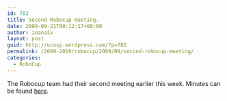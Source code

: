 ```yaml
---
id: 782
title: Second Robocup meeting.
date: 2009-09-21T00:12:17+00:00
author: ioanaiv
layout: post
guid: http://ucosp.wordpress.com/?p=782
permalink: /2009-2010/robocup/2009/09/second-robocup-meeting/
categories:
  - RoboCup
---
```

The Robocup team had their second meeting earlier this week. Minutes can be found [here](http://chani.ccdevnet.org/robocup/minutes-sept15.txt).